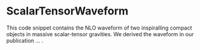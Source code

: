 # ScalarTensorWaveform

This code snippet contains the NLO waveform of two inspiralling compact objects in massive scalar-tensor gravities.
We derived the waveform in our publication ... .
